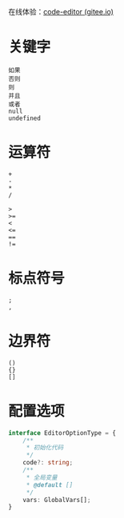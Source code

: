 在线体验：[code-editor (gitee.io)](http://hp-future.gitee.io/code-editor/)



# 关键字

```
如果
否则
则
并且
或者
null
undefined
```

# 运算符

```
+
-
*
/

>
>=
<
<=
==
!=
```

# 标点符号

```
;
,
```

# 边界符

```
()
{}
[]
```

# 配置选项

```typescript
interface EditorOptionType = {
    /**
     * 初始化代码
     */
    code?: string;
    /**
     * 全局变量
     * @default []
     */
    vars: GlobalVars[];
}
```